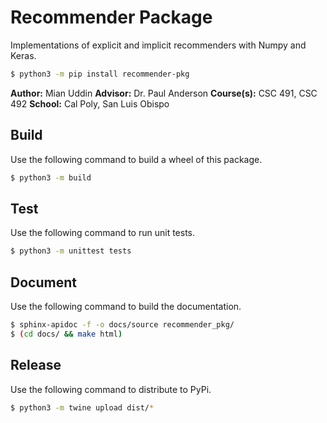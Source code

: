 # Recommender Package
Implementations of explicit and implicit recommenders with Numpy and Keras.

```sh
$ python3 -m pip install recommender-pkg
```

**Author:** Mian Uddin
**Advisor:** Dr. Paul Anderson
**Course(s):** CSC 491, CSC 492
**School:** Cal Poly, San Luis Obispo

## Build
Use the following command to build a wheel of this package.

```sh
$ python3 -m build
```

## Test
Use the following command to run unit tests.
```sh
$ python3 -m unittest tests
```

## Document
Use the following command to build the documentation.
```sh
$ sphinx-apidoc -f -o docs/source recommender_pkg/
$ (cd docs/ && make html)
```

## Release
Use the following command to distribute to PyPi.
```sh
$ python3 -m twine upload dist/*
```